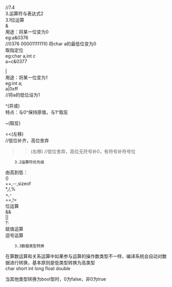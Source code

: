 //7.4  
                3.运算符与表达式2   
        3.1位运算  
&  
用途：将某一位变为0  
eg:a&0376  
//0376  000011111110  将char a的最低位变为0  
取指定位  
eg:char a,int c  
a=c&0377  

|  
用途：将某一位变为1  
eg:int a;  
   a|0xff  
   //将a的低位设为1  

^(异或)  
特点：与0^保持原值，与1^取反  

~(取反)  
 
<<(左移)  
//低位补齐，高位舍弃  

>>(右移)
//低位舍弃，高位无符号补0，有符号补符号位  

        3.2运算符优先级  
由高到低：  
()   
++,--,sizeof   
*,/,%  
+,-  
==,!=  
位运算  
&&  
||  
?:  
赋值运算  
逗号运算  

        3.3数据类型转换  
在算数运算和关系运算中如果参与运算的操作数类型不一样，编译系统会自动对数据进行转换，基本原则是低类型转换为高类型  
char short int long float double   

当其他类型转换为bool型时，0为false，非0为true  
